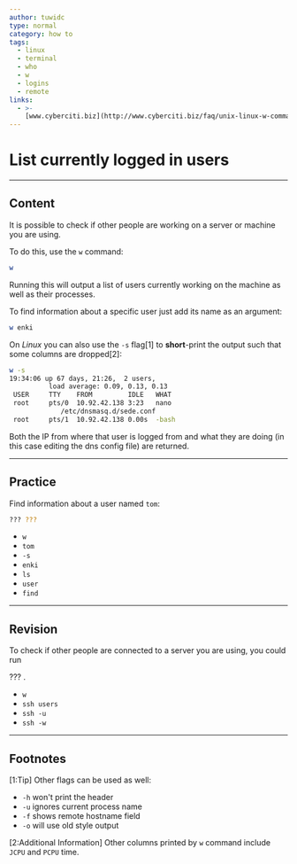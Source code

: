 ```yaml
---
author: tuwidc
type: normal
category: how to
tags:
  - linux
  - terminal
  - who
  - w
  - logins
  - remote
links:
  - >-
    [www.cyberciti.biz](http://www.cyberciti.biz/faq/unix-linux-w-command-examples-syntax-usage-2/){website}
---
```


# List currently logged in users


---

## Content

It is possible to check if other people are working on a server or machine you are using.

To do this, use the `w` command:

```bash
w
```

Running this will output a list of users currently working on the machine as well as their processes.

To find information about a specific user just add its name as an argument:

```bash
w enki
```

On *Linux* you can also use the `-s` flag[1] to **short**-print the output such that some columns are dropped[2]:

```bash
w -s
19:34:06 up 67 days, 21:26,  2 users,
          load average: 0.09, 0.13, 0.13
 USER     TTY    FROM         IDLE   WHAT
 root     pts/0  10.92.42.138 3:23   nano
             /etc/dnsmasq.d/sede.conf
 root     pts/1  10.92.42.138 0.00s  -bash
```

Both the IP from where that user is logged from and what they are doing (in this case editing the dns config file) are returned.


---

## Practice

Find information about a user named `tom`:

```bash
??? ???
```

- `w`
- `tom`
- `-s`
- `enki`
- `ls`
- `user`
- `find`


---

## Revision

To check if other people are connected to a server you are using, you could run 

??? .

- `w`
- `ssh users`
- `ssh -u`
- `ssh -w`


---

## Footnotes

[1:Tip]
Other flags can be used as well:

- `-h` won't print the header
- `-u` ignores current process name
- `-f` shows remote hostname field
- `-o` will use old style output

[2:Additional Information]
Other columns printed by `w` command include `JCPU` and `PCPU` time.
